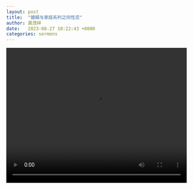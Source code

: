 ```yaml
---
layout: post
title:  "婚姻与家庭系列之同性恋"
author: 龚茂祥
date:   2023-08-27 10:22:43 +0800
categories: sermons
---
```


<video width="480" height="360" src="https://tghc.blob.core.windows.net/asset-4d33bf1b-0819-4f61-8244-4f84a192233a/gong-20230827.mp4" preload="auto" controls loop>   你的浏览器不支持 video 标签。 </video>

